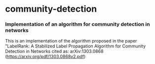 # community-detection
### Implementation of an algorithm for community detection in networks

This is an implementation of the algorithm proposed in the paper "LabelRank: A Stabilized Label Propagation Algorithm for Community Detection in Networks cited as: arXiv:1303.0868 (https://arxiv.org/pdf/1303.0868v2.pdf)
